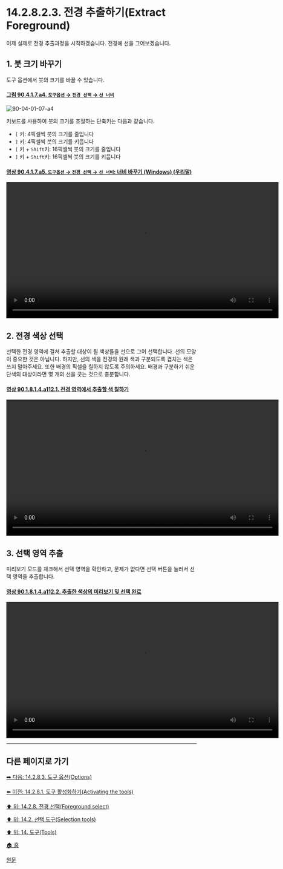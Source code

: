 # 14.2.8.2.3. 전경 추출하기(Extract Foreground)
이제 실제로 전경 추출과정을 시작하겠습니다. 전경에 선을 그어보겠습니다. 

## 1. 붓 크기 바꾸기
도구 옵션에서 붓의 크기를 바꿀 수 있습니다.

<a id="90-04-01-07-a4"></a>

#### [그림 90.4.1.7.a4. `도구옵션` → `전경 선택` → `선 너비`](./90-04-01-07-foreground_select.md#90-04-01-07-a4)
![90-04-01-07-a4](https://github.com/wonder13662/gimp/assets/15767104/31f2b4da-cd20-4398-b0b5-d40f461bda39)

키보드를 사용하여 붓의 크기를 조절하는 단축키는 다음과 같습니다.

- `[` 키: 4픽셀씩 붓의 크기를 줄입니다
- `]` 키: 4픽셀씩 붓의 크기를 키웁니다
- `[` 키 + `Shift`키: 16픽셀씩 붓의 크기를 줄입니다
- `]` 키 + `Shift`키: 16픽셀씩 붓의 크기를 키웁니다

<a id="90-04-01-07-a5"></a>

#### [영상 90.4.1.7.a5. `도구옵션` → `전경 선택` → `선 너비`: 너비 바꾸기 (Windows) (우리말)](./90-04-01-07-foreground_select.md#90-04-01-07-a5)
<video controls="controls" width="720" src="https://github.com/wonder13662/gimp/assets/15767104/4c6d43fb-e1d6-401f-be9a-48e0ab9c701c"></video>

## 2. 전경 색상 선택
선택한 전경 영역에 걸쳐 추출할 대상이 될 색상들을 선으로 그어 선택합니다. 선의 모양이 중요한 것은 아닙니다. 하지만, 선의 색을 전경의 원래 색과 구분되도록 겹치는 색은 쓰지 말아주세요. 또한 배경의 픽셀을 칠하지 않도록 주의하세요. 배경과 구분하기 쉬운 단색의 대상이라면 몇 개의 선을 긋는 것으로 충분합니다.

<a id="90-01-08-01-04-a112-01"></a>

#### [영상 90.1.8.1.4.a112.1. 전경 영역에서 추출할 색 칠하기](./90-01-08-01-04-foreground_select.md#90-01-08-01-04-a112-01)
<video controls="controls" width="720"  src="https://github.com/wonder13662/gimp/assets/15767104/b7d305ed-c809-4d39-bd58-ecfd6a658700"></video>

## 3. 선택 영역 추출
미리보기 모드를 체크해서 선택 영역을 확안하고, 문제가 없다면 선택 버튼을 눌러서 선택 영역을 추출합니다.

<a id="90-01-08-01-04-a112-02"></a>

#### [영상 90.1.8.1.4.a112.2. 추출한 색상의 미리보기 및 선택 완료](./90-01-08-01-04-foreground_select.md#90-01-08-01-04-a112-02)
<video controls="controls" width="720"  src="https://github.com/wonder13662/gimp/assets/15767104/f86271a7-9643-4ee6-a3ed-40a59c838a96"></video>

***

## 다른 페이지로 가기

[➡️ 다음: 14.2.8.3. 도구 옵션(Options)](./14-02-08-03-options.md)

[⬅️ 이전: 14.2.8.1. 도구 활성화하기(Activating the tools)](./14-02-08-01-activating_the_tool.md)

[⬆️ 위: 14.2.8. 전경 선택(Foreground select)](./14-02-08-00-foreground-select.md)

[⬆️ 위: 14.2. 선택 도구(Selection tools)](./14-02-00-selection-tools.md)

[⬆️ 위: 14. 도구(Tools)](./14-00-tools.md)

[🏠 홈](./00-home.md)

[원문](https://docs.gimp.org/2.10/ko/gimp-tool-foreground-select.html#tool-fg-select-usage)